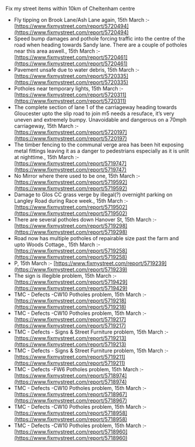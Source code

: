 Fix my street items within 10km of Cheltenham centre

<!-- fix_marker starts -->

- Fly tipping on Brook Lane/Ash Lane again, 15th March :- [https://www.fixmystreet.com/report/5720494](https://www.fixmystreet.com/report/5720494)
- Speed bump damages and pothole forcing traffic into the centre of the road when heading towards Sandy lane. There are a couple of potholes near this area aswell., 15th March :- [https://www.fixmystreet.com/report/5720461](https://www.fixmystreet.com/report/5720461)
- Pavement unsafe due to water debris, 15th March :- [https://www.fixmystreet.com/report/5720335](https://www.fixmystreet.com/report/5720335)
- Potholes near temporary lights, 15th March :- [https://www.fixmystreet.com/report/5720311](https://www.fixmystreet.com/report/5720311)
- The complete section of lane 1 of the carriageway heading towards Gloucester upto the slip road to join m5 needs a resuface, it’s very uneven and extremely bumpy. Unavoidable and dangerous on a 70mph carriageway, 15th March :- [https://www.fixmystreet.com/report/5720197](https://www.fixmystreet.com/report/5720197)
- The timber fencing to the communal verge area has been hit exposing metal fittings leaving it as a danger to pedestrians especially as it is unlit at nighttime., 15th March :- [https://www.fixmystreet.com/report/5719747](https://www.fixmystreet.com/report/5719747)
- No Mirror where there used to be one, 15th March :- [https://www.fixmystreet.com/report/5719592](https://www.fixmystreet.com/report/5719592)
- Damage to Glos CC grass verge by illegal(?) overnight parking on Langley Road during Race week., 15th March :- [https://www.fixmystreet.com/report/5719502](https://www.fixmystreet.com/report/5719502)
- There are several potholes down Hanover St, 15th March :- [https://www.fixmystreet.com/report/5719298](https://www.fixmystreet.com/report/5719298)
- Road now has multiple potholes of repairable size past the farm and upto Woods Cottage., 15th March :- [https://www.fixmystreet.com/report/5719258](https://www.fixmystreet.com/report/5719258)
- P, 15th March :- [https://www.fixmystreet.com/report/5719239](https://www.fixmystreet.com/report/5719239)
- The sign is illegible problem, 15th March :- [https://www.fixmystreet.com/report/5719429](https://www.fixmystreet.com/report/5719429)
- TMC - Defects -CW10 Potholes problem, 15th March :- [https://www.fixmystreet.com/report/5719218](https://www.fixmystreet.com/report/5719218)
- TMC - Defects -CW10 Potholes problem, 15th March :- [https://www.fixmystreet.com/report/5719217](https://www.fixmystreet.com/report/5719217)
- TMC - Defects - Signs & Street Furniture problem, 15th March :- [https://www.fixmystreet.com/report/5719213](https://www.fixmystreet.com/report/5719213)
- TMC - Defects - Signs & Street Furniture problem, 15th March :- [https://www.fixmystreet.com/report/5719211](https://www.fixmystreet.com/report/5719211)
- TMC - Defects -FW6 Potholes problem, 15th March :- [https://www.fixmystreet.com/report/5718974](https://www.fixmystreet.com/report/5718974)
- TMC - Defects -CW10 Potholes problem, 15th March :- [https://www.fixmystreet.com/report/5718967](https://www.fixmystreet.com/report/5718967)
- TMC - Defects -CW10 Potholes problem, 15th March :- [https://www.fixmystreet.com/report/5718958](https://www.fixmystreet.com/report/5718958)
- TMC - Defects -CW10 Potholes problem, 15th March :- [https://www.fixmystreet.com/report/5718960](https://www.fixmystreet.com/report/5718960)

<!-- fix_marker ends -->